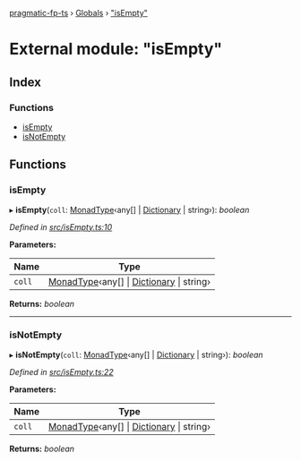[pragmatic-fp-ts](../README.md) › [Globals](../globals.md) › ["isEmpty"](_isempty_.md)

# External module: "isEmpty"

## Index

### Functions

* [isEmpty](_isempty_.md#isempty)
* [isNotEmpty](_isempty_.md#isnotempty)

## Functions

###  isEmpty

▸ **isEmpty**(`coll`: [MonadType](_types_.md#monadtype)‹any[] | [Dictionary](_types_.md#dictionary) | string›): *boolean*

*Defined in [src/isEmpty.ts:10](https://github.com/hermann-p/pragmatic-fp-ts/blob/ae00bcd/src/isEmpty.ts#L10)*

**Parameters:**

Name | Type |
------ | ------ |
`coll` | [MonadType](_types_.md#monadtype)‹any[] &#124; [Dictionary](_types_.md#dictionary) &#124; string› |

**Returns:** *boolean*

___

###  isNotEmpty

▸ **isNotEmpty**(`coll`: [MonadType](_types_.md#monadtype)‹any[] | [Dictionary](_types_.md#dictionary) | string›): *boolean*

*Defined in [src/isEmpty.ts:22](https://github.com/hermann-p/pragmatic-fp-ts/blob/ae00bcd/src/isEmpty.ts#L22)*

**Parameters:**

Name | Type |
------ | ------ |
`coll` | [MonadType](_types_.md#monadtype)‹any[] &#124; [Dictionary](_types_.md#dictionary) &#124; string› |

**Returns:** *boolean*
